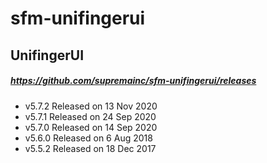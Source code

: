 # sfm-unifingerui  
## UnifingerUI 
##### https://github.com/supremainc/sfm-unifingerui/releases
+ v5.7.2 Released on 13 Nov 2020
+ v5.7.1 Released on 24 Sep 2020
+ v5.7.0 Released on 14 Sep 2020
+ v5.6.0 Released on 6 Aug 2018  
+ v5.5.2 Released on 18 Dec 2017  

